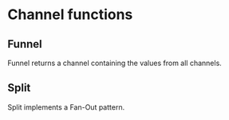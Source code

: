 # Channel functions

## Funnel 
Funnel returns a channel containing the values from all channels.

## Split
Split implements a Fan-Out pattern.

